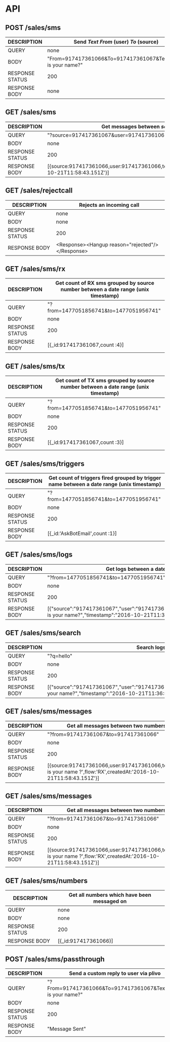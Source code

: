 
# API

## POST /sales/sms
|DESCRIPTION      | Send *Text*  *From* (user)  *To* (source)                  |
|-----------------|------------------------------------------------------------|
|QUERY            | none|
|BODY             | "From=917417361066&To=917417361067&Text=What is your name?"|
|RESPONSE STATUS  | 200|
|RESPONSE BODY    | none|



## GET /sales/sms
|DESCRIPTION      | Get messages between *source* and  *user*                  |
|-----------------|------------------------------------------------------------|
|QUERY            | "?source=917417361067&user=917417361066"|
|BODY             | none|
|RESPONSE STATUS  | 200|
|RESPONSE BODY    | [{source:917417361066,user:917417361066,text:'name',flow:'RX',createdAt:'2016-10-21T11:58:43.151Z'}]|


## GET /sales/rejectcall
|DESCRIPTION      | Rejects an incoming call                                   |
|-----------------|------------------------------------------------------------|
|QUERY            | none|
|BODY             | none|
|RESPONSE STATUS  | 200|
|RESPONSE BODY    | \<Response>\<Hangup reason="rejected"/>\</Response> |


## GET /sales/sms/rx
|DESCRIPTION      | Get count of RX sms grouped by source number between a date range (unix timestamp)    |
|-----------------|------------------------------------------------------------|
|QUERY            | "?from=1477051856741&to=1477051956741"|
|BODY             | none|
|RESPONSE STATUS  | 200|
|RESPONSE BODY    | [{\_id:917417361067,count :4}] |


## GET /sales/sms/tx
|DESCRIPTION      | Get count of TX sms grouped by source number between a date range (unix timestamp)    |
|-----------------|------------------------------------------------------------|
|QUERY            | "?from=1477051856741&to=1477051956741"|
|BODY             | none|
|RESPONSE STATUS  | 200|
|RESPONSE BODY    | [{\_id:917417361067,count :3}] |


## GET /sales/sms/triggers
|DESCRIPTION      | Get count of triggers fired grouped by trigger name between a date range (unix timestamp)    |
|-----------------|------------------------------------------------------------|
|QUERY            | "?from=1477051856741&to=1477051956741"|
|BODY             | none|
|RESPONSE STATUS  | 200|
|RESPONSE BODY    | [{\_id:'AskBotEmail',count :1}] |


## GET /sales/sms/logs
|DESCRIPTION      | Get logs between a date range (unix timestamp)    |
|-----------------|------------------------------------------------------------|
|QUERY            | "?from=1477051856741&to=1477051956741"|
|BODY             | none|
|RESPONSE STATUS  | 200|
|RESPONSE BODY    | [{"source":"917417361067","user":"917417361066","flow":"RX","level":"info","message":"what is your name?","timestamp":"2016-10-21T11:36:56.191Z"}] |


## GET /sales/sms/search
|DESCRIPTION      | Search logs for a query  |
|-----------------|------------------------------------------------------------|
|QUERY            | "?q=hello"|
|BODY             | none|
|RESPONSE STATUS  | 200|
|RESPONSE BODY    | [{"source":"917417361067","user":"917417361066","flow":"RX","level":"info","message":"hello your name?","timestamp":"2016-10-21T11:36:56.191Z"}] |



## GET /sales/sms/messages
|DESCRIPTION      | Get all messages between two numbers                  |
|-----------------|------------------------------------------------------------|
|QUERY            | "?from=917417361067&to=917417361066"|
|BODY             | none|
|RESPONSE STATUS  | 200|
|RESPONSE BODY    | [{source:917417361066,user:917417361066,text:'what is your name ?',flow:'RX',createdAt:'2016-10-21T11:58:43.151Z'}]|


## GET /sales/sms/messages
|DESCRIPTION      | Get all messages between two numbers                  |
|-----------------|------------------------------------------------------------|
|QUERY            | "?from=917417361067&to=917417361066"|
|BODY             | none|
|RESPONSE STATUS  | 200|
|RESPONSE BODY    | [{source:917417361066,user:917417361066,text:'what is your name ?',flow:'RX',createdAt:'2016-10-21T11:58:43.151Z'}]|


## GET /sales/sms/numbers
|DESCRIPTION      | Get all numbers which have been messaged on                  |
|-----------------|------------------------------------------------------------|
|QUERY            | none |
|BODY             | none |
|RESPONSE STATUS  | 200|
|RESPONSE BODY    | [{\_id:917417361066}]|


## POST /sales/sms/passthrough
|DESCRIPTION      | Send a custom reply to user via plivo                 |
|-----------------|------------------------------------------------------------|
|QUERY            | "?From=917417361066&To=917417361067&Text=What is your name?" |
|BODY             | none |
|RESPONSE STATUS  | 200|
|RESPONSE BODY    | "Message Sent"|
